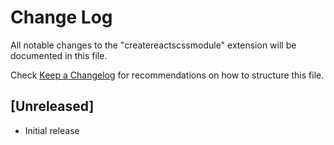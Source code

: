 # Change Log

All notable changes to the "createreactscssmodule" extension will be documented in this file.

Check [Keep a Changelog](http://keepachangelog.com/) for recommendations on how to structure this file.

## [Unreleased]

- Initial release